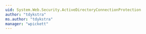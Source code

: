 ```yaml
---
uid: System.Web.Security.ActiveDirectoryConnectionProtection
author: "tdykstra"
ms.author: "tdykstra"
manager: "wpickett"
---
```

